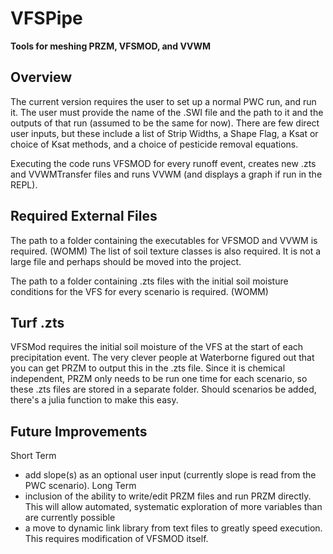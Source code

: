 # VFSPipe
**Tools for meshing PRZM, VFSMOD, and VVWM**

## Overview
The current version requires the user to set up a normal PWC run, and run it.
The user must provide the name of the .SWI file and the path to it and the outputs of that run (assumed to be the same for now). There are few direct user inputs, but these include a list of Strip Widths, a Shape Flag, a Ksat or choice of Ksat methods, and a choice of pesticide removal equations.

Executing the code runs VFSMOD for every runoff event, creates new .zts and VVWMTransfer files and runs VVWM (and displays a graph if run in the REPL).

## Required External Files
The path to a folder containing the executables for VFSMOD and VVWM is required. (WOMM)
The list of soil texture classes is also required. It is not a large file and perhaps should be moved into the project.

The path to a folder containing .zts files with the initial soil moisture conditions for the VFS for every scenario is required. (WOMM)

## Turf .zts

VFSMod requires the initial soil moisture of the VFS at the start of each precipitation event. The very clever people at Waterborne figured out that you can get PRZM to output this in the .zts file. Since it is chemical independent, PRZM only needs to be run one time for each scenario, so these .zts files are stored in a separate folder. Should scenarios be added, there's a julia function to make this easy.

## Future Improvements

Short Term
 - add slope(s) as an optional user input (currently slope is read from the PWC scenario).
Long Term
 - inclusion of the ability to write/edit PRZM files and run PRZM directly. This will allow automated, systematic exploration of more variables than are currently possible
 - a move to dynamic link library from text files to greatly speed execution. This requires modification of VFSMOD itself.
